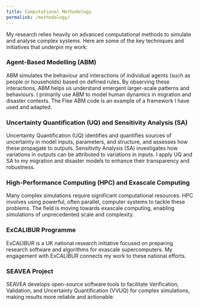 ```yaml
---
title: Computational Methodology
permalink: /methodology/
---
```


My research relies heavily on advanced computational methods to simulate and analyse complex systems. Here are some of the key techniques and initiatives that underpin my work:

### Agent-Based Modelling (ABM)

ABM simulates the behaviour and interactions of individual agents (such as people or households) based on defined rules. By observing these interactions, ABM helps us understand emergent larger-scale patterns and behaviours. I primarily use ABM to model human dynamics in migration and disaster contexts. The Flee ABM code is an example of a framework I have used and adapted.

### Uncertainty Quantification (UQ) and Sensitivity Analysis (SA)

Uncertainty Quantification (UQ) identifies and quantifies sources of uncertainty in model inputs, parameters, and structure, and assesses how these propagate to outputs. Sensitivity Analysis (SA) investigates how variations in outputs can be attributed to variations in inputs. I apply UQ and SA to my migration and disaster models to enhance their transparency and robustness.

### High-Performance Computing (HPC) and Exascale Computing

Many complex simulations require significant computational resources. HPC involves using powerful, often parallel, computer systems to tackle these problems. The field is moving towards exascale computing, enabling simulations of unprecedented scale and complexity.

### ExCALIBUR Programme

ExCALIBUR is a UK national research initiative focused on preparing research software and algorithms for exascale supercomputers. My engagement with ExCALIBUR connects my work to these national efforts.

### SEAVEA Project

SEAVEA develops open-source software tools to facilitate Verification, Validation, and Uncertainty Quantification (VVUQ) for complex simulations, making results more reliable and actionable.